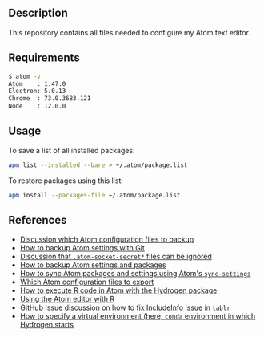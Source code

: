 ## Description

This repository contains all files needed to configure my Atom text editor.

## Requirements

```bash
$ atom -v
Atom    : 1.47.0
Electron: 5.0.13
Chrome  : 73.0.3683.121
Node    : 12.0.0
```

## Usage

To save a list of all  installed packages:

```bash
apm list --installed --bare > ~/.atom/package.list
```

To restore packages using this list:

```bash
apm install --packages-file ~/.atom/package.list
```

## References

* [Discussion which Atom configuration files to backup](https://discuss.atom.io/t/how-to-backup-all-your-settings/15674)
* [How to backup Atom settings with Git](https://stackoverflow.com/questions/30006827/how-to-save-atom-editor-config-and-list-of-packages-installed)
* [Discussion that `.atom-socket-secret*` files can be ignored](https://github.com/atom/atom/issues/19334)
* [How to backup Atom settings and packages](https://discuss.atom.io/t/how-to-backup-settings-packages-and-every-thing/42887)
* [How to sync Atom packages and settings using Atom's `sync-settings`](https://stackoverflow.com/questions/29879947/how-to-sync-packages-and-settings-for-multiple-computer-in-github-atom-editor)
* [Which Atom configuration files to export](https://gist.github.com/michalczukm/e9b8082621057cdd24bb)
* [How to execute R code in Atom with the Hydrogen package](https://github.com/nteract/hydrogen/issues/881)
* [Using the Atom editor with R](http://www.goring.org/resources/atom_and_r.html)
* [GitHub Issue discussion on how to fix IncludeInfo issue in `tablr`](https://github.com/abe33/atom-tablr/issues/100)
* [How to specify a virtual environment (here, `conda` environment in which Hydrogen starts](https://github.com/nteract/hydrogen/issues/899)
